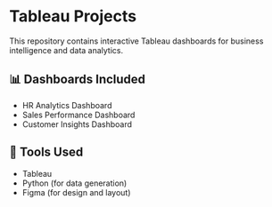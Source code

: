 # Tableau Projects

This repository contains interactive Tableau dashboards for business intelligence and data analytics.

## 📊 Dashboards Included
- HR Analytics Dashboard
- Sales Performance Dashboard
- Customer Insights Dashboard

## 🔧 Tools Used
- Tableau
- Python (for data generation)
- Figma (for design and layout)
